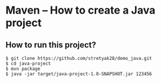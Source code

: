 # Maven – How to create a Java project



## How to run this project?
```
$ git clone https://github.com/stretyak28/demo_java.git
$ cd java-project
$ mvn package 
$ java -jar target/java-project-1.0-SNAPSHOT.jar 123456
```